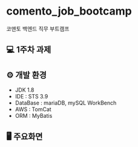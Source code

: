 # comento_job_bootcamp
코맨토 백엔드 직무 부트캠프

## 💻 1주차 과제

## ⚙ 개발 환경

- JDK 1.8
- IDE : STS 3.9
- DataBase : mariaDB, mySQL WorkBench
- AWS : TomCat
- ORM : MyBatis

## 🖥 주요화면
